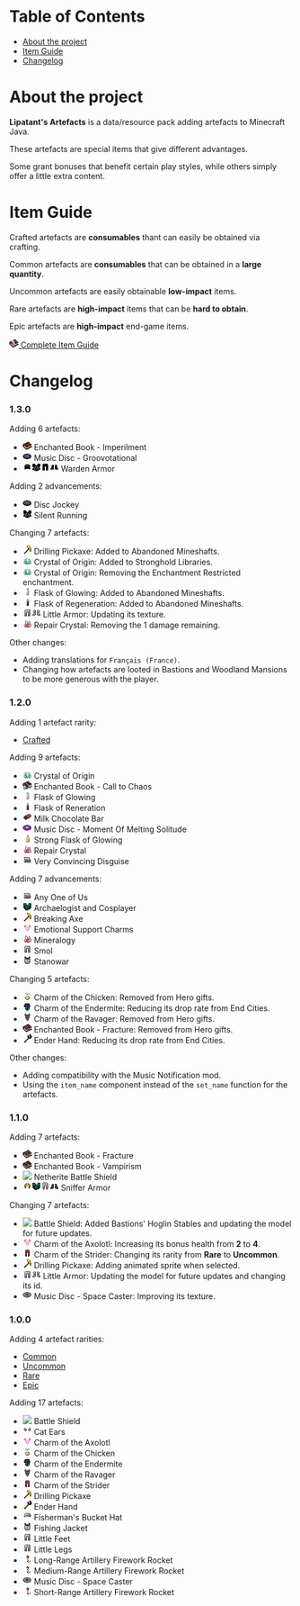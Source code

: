 # Table of Contents

<ul>
    <li><a href="#about-the-project">About the project</a></li>
    <li><a href="#item-guide">Item Guide</a></li>
    <li><a href="#changelog">Changelog</a></li>
</ul>

# About the project

**Lipatant's Artefacts** is a data/resource pack adding artefacts to Minecraft Java.

These artefacts are special items that give different advantages.

Some grant bonuses that benefit certain play styles, while others simply offer a little extra content.

# Item Guide

Crafted artefacts are **consumables** thant can easily be obtained via crafting.

Common artefacts are **consumables** that can be obtained in a **large quantity**.

Uncommon artefacts are easily obtainable **low-impact** items.

Rare artefacts are **high-impact** items that can be **hard to obtain**.

Epic artefacts are **high-impact** end-game items.

[![](doc/guide.png) Complete Item Guide](/doc/ItemGuide.md)

# Changelog

### 1.3.0

Adding 6 artefacts:

- ![](doc/item/enchanted_book_imperilment.png) Enchanted Book - Imperilment
- ![](doc/item/music_disc_groovotational.png) Music Disc - Groovotational
- ![](doc/item/warden_helmet.png)![](doc/item/warden_chestplate.png)![](doc/item/warden_leggings.png)![](doc/item/warden_boots.png) Warden Armor

Adding 2 advancements:

- ![](doc/item/music_disc_groovotational.png) Disc Jockey
- ![](doc/item/warden_chestplate.png) Silent Running

Changing 7 artefacts:

- ![](doc/item/drilling_pickaxe.png) Drilling Pickaxe: Added to Abandoned Mineshafts.
- ![](doc/item/origin_crystal.png) Crystal of Origin: Added to Stronghold Libraries.
- ![](doc/item/origin_crystal.png) Crystal of Origin: Removing the Enchantment Restricted enchantment.
- ![](doc/item/glowing_flask_1.png) Flask of Glowing: Added to Abandoned Mineshafts.
- ![](doc/item/regeneration_flask.png) Flask of Regeneration: Added to Abandoned Mineshafts.
- ![](doc/item/little_leggings.png)![](doc/item/little_boots.png) Little Armor: Updating its texture.
- ![](doc/item/repair_crystal.png) Repair Crystal: Removing the 1 damage remaining.

Other changes:

- Adding translations for `Français (France)`.
- Changing how artefacts are looted in Bastions and Woodland Mansions to be more generous with the player.

### 1.2.0

Adding 1 artefact rarity:

- <a href="doc/ItemGuide.md#crafted-artefacts">Crafted</a>

Adding 9 artefacts:

- ![](doc/item/origin_crystal.png) Crystal of Origin
- ![](doc/item/enchanted_book_call_to_chaos.png) Enchanted Book - Call to Chaos
- ![](doc/item/glowing_flask_1.png) Flask of Glowing
- ![](doc/item/regeneration_flask.png) Flask of Reneration
- ![](doc/item/milk_chocolate_bar.png) Milk Chocolate Bar
- ![](doc/item/music_disc_moment_of_melting_solitude.png) Music Disc - Moment Of Melting Solitude
- ![](doc/item/glowing_flask_2.png) Strong Flask of Glowing
- ![](doc/item/repair_crystal.png) Repair Crystal
- ![](doc/item/incognito_helmet.png) Very Convincing Disguise

Adding 7 advancements:

- ![](doc/item/incognito_helmet.png) Any One of Us
- ![](doc/item/sniffer_chestplate.png) Archaelogist and Cosplayer
- ![](doc/item/drilling_pickaxe.png) Breaking Axe
- ![](doc/item/axolotl_charm.png) Emotional Support Charms
- ![](doc/item/repair_crystal.png) Mineralogy
- ![](doc/item/little_leggings.png) Smol
- ![](doc/item/fisherman_chestplate.png) Stanowar

Changing 5 artefacts:

- ![](doc/item/chicken_charm.png) Charm of the Chicken: Removed from Hero gifts.
- ![](doc/item/endermite_charm.png) Charm of the Endermite: Reducing its drop rate from End Cities.
- ![](doc/item/ravager_charm.png) Charm of the Ravager: Removed from Hero gifts.
- ![](doc/item/enchanted_book_fracture.png) Enchanted Book - Fracture: Removed from Hero gifts.
- ![](doc/item/ender_hand.png) Ender Hand: Reducing its drop rate from End Cities.

Other changes:

- Adding compatibility with the Music Notification mod.
- Using the `item_name` component instead of the `set_name` function for the artefacts.

### 1.1.0

Adding 7 artefacts:

- ![](doc/item/enchanted_book_fracture.png) Enchanted Book - Fracture
- ![](doc/item/enchanted_book_vampirism.png) Enchanted Book - Vampirism
- ![](doc/item/netherite_battle_shield.png) Netherite Battle Shield
- ![](doc/item/sniffer_helmet.png)![](doc/item/sniffer_chestplate.png)![](doc/item/sniffer_leggings.png)![](doc/item/sniffer_boots.png) Sniffer Armor

Changing 7 artefacts:

- ![](doc/item/battle_shield.png) Battle Shield: Added Bastions' Hoglin Stables and updating the model for future updates.
- ![](doc/item/axolotl_charm.png) Charm of the Axolotl: Increasing its bonus health from **2** to **4**.
- ![](doc/item/strider_charm.png) Charm of the Strider: Changing its rarity from **Rare** to **Uncommon**.
- ![](doc/item/drilling_pickaxe.png) Drilling Pickaxe: Adding animated sprite when selected.
- ![](doc/item/little_leggings.png)![](doc/item/little_boots.png) Little Armor: Updating the model for future updates and changing its id.
- ![](doc/item/music_disc_space_caster.png) Music Disc - Space Caster: Improving its texture.

### 1.0.0

Adding 4 artefact rarities:

- <a href="doc/ItemGuide.md#common-artefacts">Common</a>
- <a href="doc/ItemGuide.md#uncommon-artefacts">Uncommon</a>
- <a href="doc/ItemGuide.md#rare-artefacts">Rare</a>
- <a href="doc/ItemGuide.md#epic-artefacts">Epic</a>

Adding 17 artefacts:

- ![](doc/item/battle_shield.png) Battle Shield
- ![](doc/item/cat_helmet.png) Cat Ears
- ![](doc/item/axolotl_charm.png) Charm of the Axolotl
- ![](doc/item/chicken_charm.png) Charm of the Chicken
- ![](doc/item/endermite_charm.png) Charm of the Endermite
- ![](doc/item/ravager_charm.png) Charm of the Ravager
- ![](doc/item/strider_charm.png) Charm of the Strider
- ![](doc/item/drilling_pickaxe.png) Drilling Pickaxe
- ![](doc/item/ender_hand.png) Ender Hand
- ![](doc/item/fisherman_helmet.png) Fisherman's Bucket Hat
- ![](doc/item/fisherman_chestplate.png) Fishing Jacket
- ![](doc/item/little_leggings.png) Little Feet
- ![](doc/item/little_leggings.png) Little Legs
- ![](doc/item/artillery_firework_rocket_3.png) Long-Range Artillery Firework Rocket
- ![](doc/item/artillery_firework_rocket_2.png) Medium-Range Artillery Firework Rocket
- ![](doc/item/music_disc_space_caster.png) Music Disc - Space Caster
- ![](doc/item/artillery_firework_rocket_1.png) Short-Range Artillery Firework Rocket